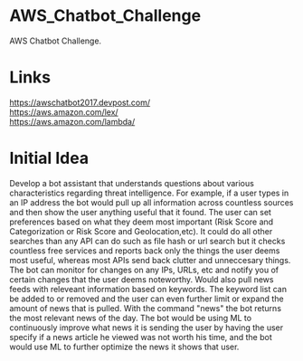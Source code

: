 # AWS_Chatbot_Challenge
AWS Chatbot Challenge. 

# Links
https://awschatbot2017.devpost.com/ <br>
https://aws.amazon.com/lex/ <br>
https://aws.amazon.com/lambda/ <br>

# Initial Idea
Develop a bot assistant that understands questions about various characteristics regarding threat intelligence. For example, if a user types in an IP address the bot would pull up all information across countless sources and then show the user anything useful that it found. The user can set preferences based on what they deem most important (Risk Score and Categorization or Risk Score and Geolocation,etc). It could do all other searches than any API can do such as file hash or url search but it checks countless free services and reports back only the things the user deems most useful, whereas most APIs send back clutter and unneccesary things. The bot can monitor for changes on any IPs, URLs, etc and notify you of certain changes that the user deems noteworthy. Would also pull news feeds with releveant information based on keywords. The keyword list can be added to or removed and the user can even further limit or expand the amount of news that is pulled. With the command "news" the bot returns the most relevant news of the day. The bot would be using ML to continuously improve what news it is sending the user by having the user specify if a news article he viewed was not worth his time, and the bot would use ML to further optimize the news it shows that user.
